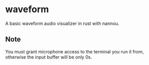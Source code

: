 # waveform

A basic waveform audio visualizer in rust with nannou.

## Note

You must grant microphone access to the terminal you run it from, otherwise the input buffer will be only 0s.
